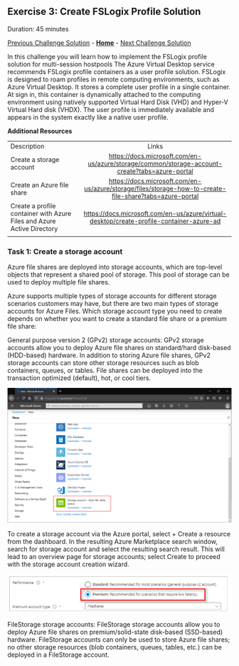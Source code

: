 ## Exercise 3: Create FSLogix Profile Solution



Duration: 45 minutes


[Previous Challenge Solution](./02-multi-session-Hostpools-solution.md) - **[Home](../readme.md)** - [Next Challenge Solution](04-start-VM-on-connect-solution.md)

In this challenge you will learn how to implement the FSLogix profile solution for multi-session hostpools
The Azure Virtual Desktop service recommends FSLogix profile containers as a user profile solution. FSLogix is designed to roam profiles in remote computing environments, such as Azure Virtual Desktop. It stores a complete user profile in a single container. At sign in, this container is dynamically attached to the computing environment using natively supported Virtual Hard Disk (VHD) and Hyper-V Virtual Hard disk (VHDX). The user profile is immediately available and appears in the system exactly like a native user profile.

**Additional Resources**

  |              |            |  
|----------|:-------------:|
| Description | Links |
| Create a storage account | https://docs.microsoft.com/en-us/azure/storage/common/storage-account-create?tabs=azure-portal |
| Create an Azure file share | https://docs.microsoft.com/en-us/azure/storage/files/storage-how-to-create-file-share?tabs=azure-portal |
|Create a profile container with Azure Files and Azure Active Directory  |  https://docs.microsoft.com/en-us/azure/virtual-desktop/create-profile-container-azure-ad   | 
  |              |            | 


### Task 1: Create a storage account
Azure file shares are deployed into storage accounts, which are top-level objects that represent a shared pool of storage. This pool of storage can be used to deploy multiple file shares.

Azure supports multiple types of storage accounts for different storage scenarios customers may have, but there are two main types of storage accounts for Azure Files. Which storage account type you need to create depends on whether you want to create a standard file share or a premium file share:

General purpose version 2 (GPv2) storage accounts: GPv2 storage accounts allow you to deploy Azure file shares on standard/hard disk-based (HDD-based) hardware. In addition to storing Azure file shares, GPv2 storage accounts can store other storage resources such as blob containers, queues, or tables. File shares can be deployed into the transaction optimized (default), hot, or cool tiers.


![Create Storage account](../Images/03-create-storage-account-0.png)

To create a storage account via the Azure portal, select + Create a resource from the dashboard. In the resulting Azure Marketplace search window, search for storage account and select the resulting search result. This will lead to an overview page for storage accounts; select Create to proceed with the storage account creation wizard.


![Create Storage account](../Images/03-files-create-smb-share-performance-premium.png)

FileStorage storage accounts: FileStorage storage accounts allow you to deploy Azure file shares on premium/solid-state disk-based (SSD-based) hardware. FileStorage accounts can only be used to store Azure file shares; no other storage resources (blob containers, queues, tables, etc.) can be deployed in a FileStorage account.
